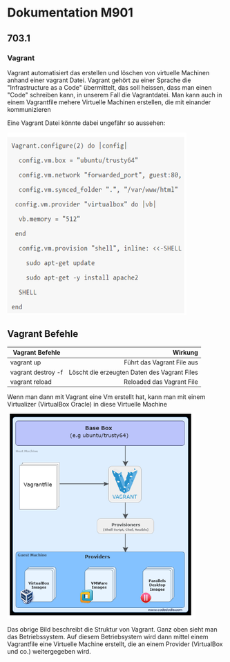 # Dokumentation M901 

## 703.1
### Vagrant

Vagrant automatisiert das erstellen und löschen von virtuelle Machinen anhand einer vagrant Datei.
Vagrant gehört zu einer Sprache die "Infrastructure as a Code" übermittelt, das soll heissen, dass man einen "Code" schreiben kann, in unserem Fall die Vagrantdatei.
Man kann auch in einem Vagrantfile mehere Virtuelle Machinen erstellen, die mit einander kommunizieren

Eine Vagrant Datei könnte dabei ungefähr so aussehen:

![image](Code.PNG)

## Vagrant Befehle
| Vagrant Befehle    | Wirkung           |
| ------------------ | -----------------:|
| vagrant up         | Führt das Vagrant File aus |
| vagrant destroy -f | Löscht die erzeugten Daten des Vagrant Files |
| vagrant reload     | Reloaded das Vagrant File |

Wenn man dann mit Vagrant eine Vm erstellt hat, kann man mit einem Virtualizer (VirtualBox Oracle) in diese Virtuelle Machine   

![image](Vagrant.PNG)

Das obrige Bild beschreibt die Struktur von Vagrant. Ganz oben sieht man das Betriebssystem. Auf diesem Betriebsystem wird dann mittel einem Vagrantfile eine Virtuelle Machine erstellt, die an einem Provider (VirtualBox und co.) weitergegeben wird.

